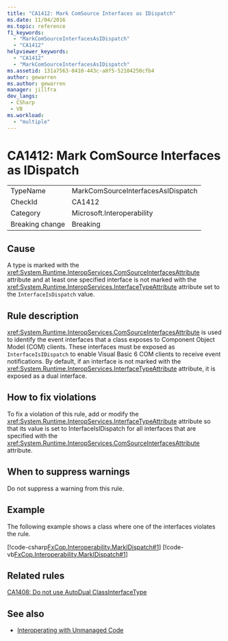 ```yaml
---
title: "CA1412: Mark ComSource Interfaces as IDispatch"
ms.date: 11/04/2016
ms.topic: reference
f1_keywords:
  - "MarkComSourceInterfacesAsIDispatch"
  - "CA1412"
helpviewer_keywords:
  - "CA1412"
  - "MarkComSourceInterfacesAsIDispatch"
ms.assetid: 131a7563-0410-443c-a8f5-52104250cfb4
author: gewarren
ms.author: gewarren
manager: jillfra
dev_langs:
 - CSharp
 - VB
ms.workload:
  - "multiple"
---
```

# CA1412: Mark ComSource Interfaces as IDispatch

|||
|-|-|
|TypeName|MarkComSourceInterfacesAsIDispatch|
|CheckId|CA1412|
|Category|Microsoft.Interoperability|
|Breaking change|Breaking|

## Cause

A type is marked with the <xref:System.Runtime.InteropServices.ComSourceInterfacesAttribute> attribute and at least one specified interface is not marked with the <xref:System.Runtime.InteropServices.InterfaceTypeAttribute> attribute set to the `InterfaceIsDispatch` value.

## Rule description

<xref:System.Runtime.InteropServices.ComSourceInterfacesAttribute> is used to identify the event interfaces that a class exposes to Component Object Model (COM) clients. These interfaces must be exposed as `InterfaceIsIDispatch` to enable Visual Basic 6 COM clients to receive event notifications. By default, if an interface is not marked with the <xref:System.Runtime.InteropServices.InterfaceTypeAttribute> attribute, it is exposed as a dual interface.

## How to fix violations

To fix a violation of this rule, add or modify the <xref:System.Runtime.InteropServices.InterfaceTypeAttribute> attribute so that its value is set to InterfaceIsIDispatch for all interfaces that are specified with the <xref:System.Runtime.InteropServices.ComSourceInterfacesAttribute> attribute.

## When to suppress warnings

Do not suppress a warning from this rule.

## Example

The following example shows a class where one of the interfaces violates the rule.

[!code-csharp[FxCop.Interoperability.MarkIDispatch#1](../code-quality/codesnippet/CSharp/ca1412-mark-comsource-interfaces-as-idispatch_1.cs)]
[!code-vb[FxCop.Interoperability.MarkIDispatch#1](../code-quality/codesnippet/VisualBasic/ca1412-mark-comsource-interfaces-as-idispatch_1.vb)]

## Related rules

[CA1408: Do not use AutoDual ClassInterfaceType](../code-quality/ca1408-do-not-use-autodual-classinterfacetype.md)

## See also

- [Interoperating with Unmanaged Code](/dotnet/framework/interop/index)
